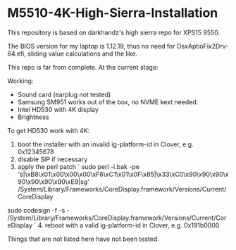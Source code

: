 # M5510-4K-High-Sierra-Installation

This repository is based on darkhandz's high sierra repo for XPS15 9550.


The BIOS version for my laptop is 1.12.19, thus no need for OsxAptioFix2Drv-64.efi, sliding value calculations and the like.


This repo is far from complete. At the current stage:

Working:
* Sound card (earplug not tested)
* Samsung SM951 works out of the box, no NVME kext needed.
* Intel HD530 with 4K display
* Brightness

To get HD530 work with 4K:
1. boot the installer with an invalid ig-platform-id in Clover, e.g. 0x12345678
2. disable SIP if necessary
3. apply the perl patch
`
sudo perl -i.bak -pe 's|\xB8\x01\x00\x00\x00\xF6\xC1\x01\x0F\x85|\x33\xC0\x90\x90\x90\x90\x90\x90\x90\xE9|sg' /System/Library/Frameworks/CoreDisplay.framework/Versions/Current/CoreDisplay


sudo codesign -f -s - /System/Library/Frameworks/CoreDisplay.framework/Versions/Current/CoreDisplay
`
4. reboot with a valid ig-platform-id in Clover, e.g. 0x191b0000

Things that are not listed here have not been tested.
